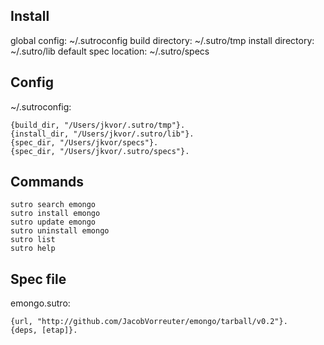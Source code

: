 ## Install
	
global config: ~/.sutroconfig
build directory: ~/.sutro/tmp
install directory: ~/.sutro/lib
default spec location: ~/.sutro/specs

## Config

~/.sutroconfig:
	
	{build_dir, "/Users/jkvor/.sutro/tmp"}.
	{install_dir, "/Users/jkvor/.sutro/lib"}.
	{spec_dir, "/Users/jkvor/specs"}.
	{spec_dir, "/Users/jkvor/.sutro/specs"}.

## Commands

	sutro search emongo
	sutro install emongo
	sutro update emongo
	sutro uninstall emongo
	sutro list
	sutro help
	
## Spec file

emongo.sutro:

	{url, "http://github.com/JacobVorreuter/emongo/tarball/v0.2"}.
	{deps, [etap]}.
	